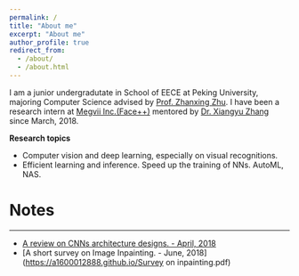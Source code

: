 ```yaml
---
permalink: /
title: "About me"
excerpt: "About me"
author_profile: true
redirect_from: 
  - /about/
  - /about.html
---
```


I am a junior undergradutate in School of EECE at Peking University, majoring Computer Science advised by [Prof. Zhanxing Zhu](https://sites.google.com/view/zhanxingzhu/). I have been a research intern at [Megvii Inc.(Face++)](https://megvii.com)    mentored by [Dr. Xiangyu Zhang](https://scholar.google.com/citations?user=yuB-cfoAAAAJ&hl=zh-CN) since March, 2018.  


**Research topics**
* Computer vision and deep learning, especially on visual recognitions.
* Efficient learning and inference. Speed up the training of NNs.  AutoML, NAS.


# Notes
----
* [A review on CNNs architecture designs. - April, 2018](https://a1600012888.github.io/Recent-advances-in-CNNs.pdf)
* [A short survey on Image Inpainting. - June, 2018](https://a1600012888.github.io/Survey on inpainting.pdf)
